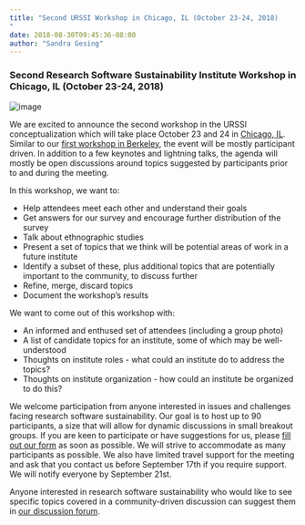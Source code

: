 ```yaml
---
title: "Second URSSI Workshop in Chicago, IL (October 23-24, 2018)
"
date: 2018-08-30T09:45:36-08:00
author: "Sandra Gesing"
---
```


### Second Research Software Sustainability Institute Workshop in Chicago, IL (October 23-24, 2018)

![image](https://i.imgur.com/Jkm6CYA.jpg)

We are excited to announce the second workshop in the URSSI conceptualization which will take place October 23 and 24 in [Chicago, IL](https://illinicenter.illinois.edu/). 
Similar to our [first workshop in Berkeley](http://urssi.us/workshops/berkeley/), the event will be mostly participant driven. In addition to a few keynotes and 
lightning talks, the agenda will mostly be open discussions around topics suggested by participants prior to and during the meeting. 

In this workshop, we want to:

- Help attendees meet each other and understand their goals
- Get answers for our survey and encourage further distribution of the survey
- Talk about ethnographic studies
- Present a set of topics that we think will be potential areas of work in a future institute
- Identify a subset of these, plus additional topics that are potentially important to the community, to discuss further
- Refine, merge, discard topics
- Document the workshop’s results

We want to come out of this workshop with:

- An informed and enthused set of attendees (including a group photo)
- A list of candidate topics for an institute, some of which may be well-understood
- Thoughts on institute roles - what could an institute do to address the topics?
- Thoughts on institute organization - how could an institute be organized to do this?

We welcome participation from anyone interested in issues and challenges facing research software sustainability. 
Our goal is to host up to 90 participants, a size that will allow for dynamic discussions in small breakout groups. 
If you are keen to participate or have suggestions for us, please [fill out our form](http://urssi.us/workshops/berkeley/) 
as soon as possible. We will strive to accommodate as many participants as possible. We also have limited travel support 
for the meeting and ask that you contact us before September 17th if you require support. We will notify everyone by September 21st.

Anyone interested in research software sustainability who would like to see specific topics covered in a community-driven 
discussion can suggest them in [our discussion forum](http://discuss.urssi.us). 

